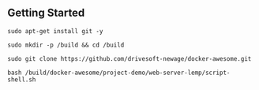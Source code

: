Getting Started
---------------------------------------------------

`sudo apt-get install git -y`

`sudo mkdir -p /build && cd /build`

`sudo git clone https://github.com/drivesoft-newage/docker-awesome.git`

`bash /build/docker-awesome/project-demo/web-server-lemp/script-shell.sh`
